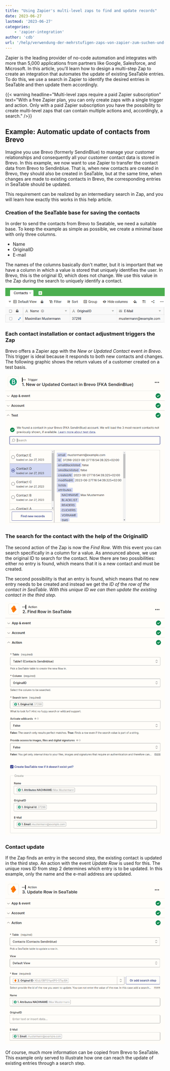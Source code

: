 ```yaml
---
title: "Using Zapier's multi-level zaps to find and update records"
date: 2023-06-27
lastmod: '2023-06-27'
categories:
    - 'zapier-integration'
author: 'cdb'
url: '/help/verwendung-der-mehrstufigen-zaps-von-zapier-zum-suchen-und-aktualisieren-von-datensaetzen'
---
```


Zapier is the leading provider of no-code automation and integrates with more than 5,000 applications from partners like Google, Salesforce, and Microsoft. In this article, you'll learn how to design a multi-step Zap to create an integration that automates the update of existing SeaTable entries. To do this, we use a search in Zapier to identify the desired entries in SeaTable and then update them accordingly.

{{< warning headline="Multi-level zaps require a paid Zapier subscription" text="With a free Zapier plan, you can only create zaps with a single trigger and action. Only with a paid Zapier subscription you have the possibility to create multi-level zaps that can contain multiple actions and, accordingly, a search." />}}

## Example: Automatic update of contacts from Brevo

Imagine you use Brevo (formerly SendinBlue) to manage your customer relationships and consequently all your customer contact data is stored in Brevo. In this example, we now want to use Zapier to transfer the contact data from Brevo to Sendinblue. That is, when new contacts are created in Brevo, they should also be created in SeaTable, but at the same time, when changes are made to existing contacts in Brevo, the corresponding entries in SeaTable should be updated.

This requirement can be realized by an intermediary search in Zap, and you will learn how exactly this works in this help article.

### Creation of the SeaTable base for saving the contacts

In order to send the contacts from Brevo to Seatable, we need a suitable base. To keep the example as simple as possible, we create a minimal base with only three columns.

- Name
- OriginalID
- E-mail

The names of the columns basically don't matter, but it is important that we have a column in which a value is stored that uniquely identifies the user. In Brevo, this is the original ID, which does not change. We use this value in the Zap during the search to uniquely identify a contact.

![Capturing contacts in SeaTable](images/sendinblue-5.png)

### Each contact installation or contact adjustment triggers the Zap

Brevo offers a Zapier app with the _New or Updated Contact_ event _in Brevo_. This trigger is ideal because it responds to both new contacts and changes. The following graphic shows the return values of a customer created on a test basis.

![Brevo is always the trigger](images/sendinblue-1.png)

### The search for the contact with the help of the OriginalID

The second action of the Zap is now the _Find Row_. With this event you can search specifically in a column for a value. As announced above, we use the original ID to search for the contact. Now there are two possibilities: either no entry is found, which means that it is a new contact and must be created.

The second possibility is that an entry is found, which means that no new entry needs to be created and instead we get the _ID of_ the _row of the contact in SeaTable. With this unique ID we can then update the existing contact in the third step._

![The search for the contact in SeaTable](images/sendinblue-2.png)

### Contact update

If the Zap finds an entry in the second step, the existing contact is updated in the third step. An action with the event _Update Row_ is used for this. The unique rows ID from step 2 determines which entry is to be updated. In this example, only the name and the e-mail address are updated.

![Account update](images/sendinblue-3.png)

Of course, much more information can be copied from Brevo to SeaTable. This example only served to illustrate how one can reach the update of existing entries through a search step.
